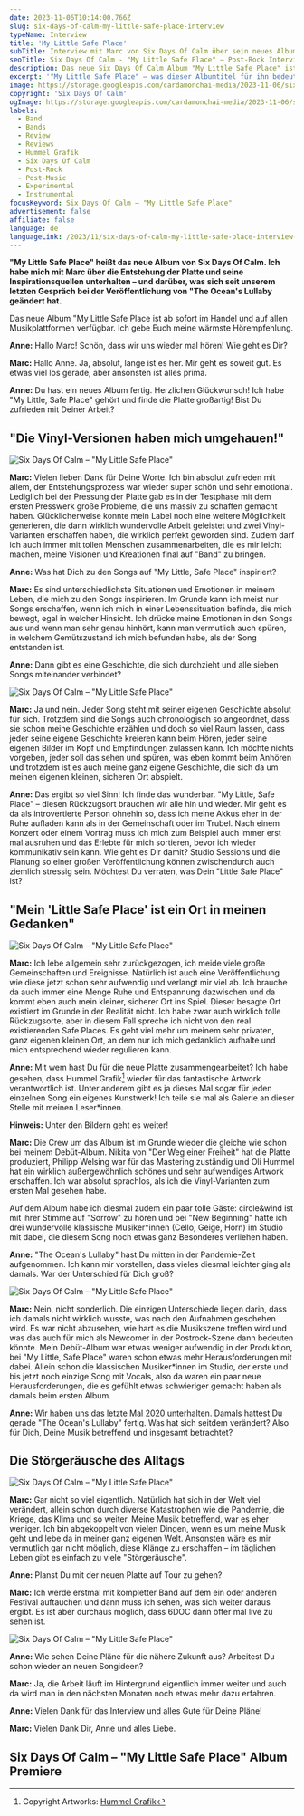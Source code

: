 ```yaml
---
date: 2023-11-06T10:14:00.766Z
slug: six-days-of-calm-my-little-safe-place-interview
typeName: Interview
title: 'My Little Safe Place'
subTitle: Interview mit Marc von Six Days Of Calm über sein neues Album
seoTitle: Six Days Of Calm - "My Little Safe Place" – Post-Rock Interview
description: Das neue Six Days Of Calm Album "My Little Safe Place" ist ein Post-Rock-Juwel. Lest jetzt mein Interview mit Gründer Marc und erfahrt alles über die Platte!
excerpt: '"My Little Safe Place" – was dieser Albumtitel für ihn bedeutet und wie die Platte entstanden ist – darüber habe ich mich mit Six Days Of Calm Gründer Marc unterhalten. Wir haben natürlich auch darüber geplaudert, was sich seit seinem Debüt-Album 2020 für ihn uns seine Musik geändert hat. Eine künstlerische Überraschung gibt es on top für Euch.'
image: https://storage.googleapis.com/cardamonchai-media/2023-11-06/sixdays-of-calm-my-little-safe-space-interview-header-jpg-imagine-080808_0a1007_1024_768/640.webp
copyright: 'Six Days Of Calm'
ogImage: https://storage.googleapis.com/cardamonchai-media/2023-11-06/sixdays-of-calm-my-little-safe-space-interview-og-jpg-imagine-080808_13160d_1200_628/640.webp
labels:
  - Band
  - Bands
  - Review
  - Reviews
  - Hummel Grafik
  - Six Days Of Calm
  - Post-Rock
  - Post-Music
  - Experimental
  - Instrumental
focusKeyword: Six Days Of Calm – "My Little Safe Place"
advertisement: false
affiliate: false
language: de
languageLink: /2023/11/six-days-of-calm-my-little-safe-place-interview-en/
---
```


**"My Little Safe Place" heißt das neue Album von Six Days Of Calm. Ich habe mich mit Marc über die Entstehung der Platte und seine Inspirationsquellen unterhalten – und darüber, was sich seit unserem letzten Gespräch bei der Veröffentlichung von "The Ocean's Lullaby geändert hat.**

Das neue Album "My Little Safe Place ist ab sofort im Handel und auf allen Musikplattformen verfügbar. Ich gebe Euch meine wärmste Hörempfehlung.

**Anne:** Hallo Marc! Schön, dass wir uns wieder mal hören! Wie geht es Dir?

**Marc:** Hallo Anne. Ja, absolut, lange ist es her. Mir geht es soweit gut. Es etwas viel los gerade, aber ansonsten ist alles prima.

**Anne:** Du hast ein neues Album fertig. Herzlichen Glückwunsch! Ich habe "My Little, Safe Place" gehört und finde die Platte großartig! Bist Du zufrieden mit Deiner Arbeit?

## "Die Vinyl-Versionen haben mich umgehauen!"

![Six Days Of Calm – "My Little Safe Place"](https://storage.googleapis.com/cardamonchai-media/2023-11-06/sixdays-of-calm-my-little-safe-space-interview-4-jpg-imagine-282818_63604a_1024_768/640.webp 'Six Days Of Calm – "My Little Safe Place". Artwork: Hummel Grafik')

**Marc:** Vielen lieben Dank für Deine Worte. Ich bin absolut zufrieden mit allem, der Entstehungsprozess war wieder super schön und sehr emotional. Lediglich bei der Pressung der Platte gab es in der Testphase mit dem ersten Presswerk große Probleme, die uns massiv zu schaffen gemacht haben. Glücklicherweise konnte mein Label noch eine weitere Möglichkeit generieren, die dann wirklich wundervolle Arbeit geleistet und zwei Vinyl-Varianten erschaffen haben, die wirklich perfekt geworden sind. Zudem darf ich auch immer mit tollen Menschen zusammenarbeiten, die es mir leicht machen, meine Visionen und Kreationen final auf "Band" zu bringen.

**Anne:** Was hat Dich zu den Songs auf "My Little, Safe Place" inspiriert?

**Marc:** Es sind unterschiedlichste Situationen und Emotionen in meinem Leben, die mich zu den Songs inspirieren. Im Grunde kann ich meist nur Songs erschaffen, wenn ich mich in einer Lebenssituation befinde, die mich bewegt, egal in welcher Hinsicht. Ich drücke meine Emotionen in den Songs aus und wenn man sehr genau hinhört, kann man vermutlich auch spüren, in welchem Gemütszustand ich mich befunden habe, als der Song entstanden ist.

**Anne:** Dann gibt es eine Geschichte, die sich durchzieht und alle sieben Songs miteinander verbindet?

![Six Days Of Calm – "My Little Safe Place"](https://storage.googleapis.com/cardamonchai-media/2023-11-06/sixdays-of-calm-my-little-safe-space-interview-5-jpg-imagine-383838_9e8c51_1024_768/640.webp 'Six Days Of Calm – "My Little Safe Place". Artwork: Hummel Grafik')

**Marc:** Ja und nein. Jeder Song steht mit seiner eigenen Geschichte absolut für sich. Trotzdem sind die Songs auch chronologisch so angeordnet, dass sie schon meine Geschichte erzählen und doch so viel Raum lassen, dass jeder seine eigene Geschichte kreieren kann beim Hören, jeder seine eigenen Bilder im Kopf und Empfindungen zulassen kann. Ich möchte nichts vorgeben, jeder soll das sehen und spüren, was eben kommt beim Anhören und trotzdem ist es auch meine ganz eigene Geschichte, die sich da um meinen eigenen kleinen, sicheren Ort abspielt.

**Anne:** Das ergibt so viel Sinn! Ich finde das wunderbar. "My Little, Safe Place" – diesen Rückzugsort brauchen wir alle hin und wieder. Mir geht es da als introvertierte Person ohnehin so, dass ich meine Akkus eher in der Ruhe aufladen kann als in der Gemeinschaft oder im Trubel. Nach einem Konzert oder einem Vortrag muss ich mich zum Beispiel auch immer erst mal ausruhen und das Erlebte für mich sortieren, bevor ich wieder kommunikativ sein kann. Wie geht es Dir damit? Studio Sessions und die Planung so einer großen Veröffentlichung können zwischendurch auch ziemlich stressig sein. Möchtest Du verraten, was Dein "Little Safe Place" ist?

## "Mein 'Little Safe Place' ist ein Ort in meinen Gedanken"

![Six Days Of Calm – "My Little Safe Place"](https://storage.googleapis.com/cardamonchai-media/2023-11-06/sixdays-of-calm-my-little-safe-space-interview-2-jpg-imagine-181808_242112_1024_768/640.webp 'Six Days Of Calm – "My Little Safe Place". Bild/Picture: Six Days Of Calm')

**Marc:** Ich lebe allgemein sehr zurückgezogen, ich meide viele große Gemeinschaften und Ereignisse. Natürlich ist auch eine Veröffentlichung wie diese jetzt schon sehr aufwendig und verlangt mir viel ab. Ich brauche da auch immer eine Menge Ruhe und Entspannung dazwischen und da kommt eben auch mein kleiner, sicherer Ort ins Spiel. Dieser besagte Ort existiert im Grunde in der Realität nicht. Ich habe zwar auch wirklich tolle Rückzugsorte, aber in diesem Fall spreche ich nicht von den real existierenden Safe Places. Es geht viel mehr um meinem sehr privaten, ganz eigenen kleinen Ort, an dem nur ich mich gedanklich aufhalte und mich entsprechend wieder regulieren kann.

**Anne:** Mit wem hast Du für die neue Platte zusammengearbeitet? Ich habe gesehen, dass Hummel Grafik[^1] wieder für das fantastische Artwork verantwortlich ist. Unter anderem gibt es ja dieses Mal sogar für jeden einzelnen Song ein eigenes Kunstwerk! Ich teile sie mal als Galerie an dieser Stelle mit meinen Leser\*innen.

**Hinweis:** Unter den Bildern geht es weiter!

<Gallery name="six-days-of-calm-my-little-safe-place-songs-artworks-hummel-grafik" />

**Marc:** Die Crew um das Album ist im Grunde wieder die gleiche wie schon bei meinem Debüt-Album. Nikita von "Der Weg einer Freiheit" hat die Platte produziert, Philipp Welsing war für das Mastering zuständig und Oli Hummel hat ein wirklich außergewöhnlich schönes und sehr aufwendiges Artwork erschaffen. Ich war absolut sprachlos, als ich die Vinyl-Varianten zum ersten Mal gesehen habe.

Auf dem Album habe ich diesmal zudem ein paar tolle Gäste: circle&wind ist mit ihrer Stimme auf "Sorrow" zu hören und bei "New Beginning" hatte ich drei wundervolle klassische Musiker\*innen (Cello, Geige, Horn) im Studio mit dabei, die diesem Song noch etwas ganz Besonderes verliehen haben.

**Anne:** "The Ocean's Lullaby" hast Du mitten in der Pandemie-Zeit aufgenommen. Ich kann mir vorstellen, dass vieles diesmal leichter ging als damals. War der Unterschied für Dich groß?

![Six Days Of Calm – "My Little Safe Place"](https://storage.googleapis.com/cardamonchai-media/2023-11-06/sixdays-of-calm-my-little-safe-space-interview-3-jpg-imagine-282828_756e59_1024_768/640.webp 'Six Days Of Calm – "My Little Safe Place". Artwork: Hummel Grafik')

**Marc:** Nein, nicht sonderlich. Die einzigen Unterschiede liegen darin, dass ich damals nicht wirklich wusste, was nach den Aufnahmen geschehen wird. Es war nicht abzusehen, wie hart es die Musikszene treffen wird und was das auch für mich als Newcomer in der Postrock-Szene dann bedeuten könnte. Mein Debüt-Album war etwas weniger aufwendig in der Produktion, bei "My Little, Safe Place" waren schon etwas mehr Herausforderungen mit dabei. Allein schon die klassischen Musiker\*innen im Studio, der erste und bis jetzt noch einzige Song mit Vocals, also da waren ein paar neue Herausforderungen, die es gefühlt etwas schwieriger gemacht haben als damals beim ersten Album.

**Anne:** [Wir haben uns das letzte Mal 2020 unterhalten](/2020/08/six-days-of-calm-interview/). Damals hattest Du gerade "The Ocean's Lullaby" fertig. Was hat sich seitdem verändert? Also für Dich, Deine Musik betreffend und insgesamt betrachtet?

## Die Störgeräusche des Alltags

![Six Days Of Calm – "My Little Safe Place"](https://storage.googleapis.com/cardamonchai-media/2023-11-06/sixdays-of-calm-my-little-safe-space-interview-1-jpg-imagine-080808_130f08_1024_768/640.webp 'Six Days Of Calm – "My Little Safe Place". Bild/Picture: Six Days Of Calm')

**Marc:** Gar nicht so viel eigentlich. Natürlich hat sich in der Welt viel verändert, allein schon durch diverse Katastrophen wie die Pandemie, die Kriege, das Klima und so weiter. Meine Musik betreffend, war es eher weniger. Ich bin abgekoppelt von vielen Dingen, wenn es um meine Musik geht und lebe da in meiner ganz eigenen Welt. Ansonsten wäre es mir vermutlich gar nicht möglich, diese Klänge zu erschaffen – im täglichen Leben gibt es einfach zu viele "Störgeräusche".

**Anne:** Planst Du mit der neuen Platte auf Tour zu gehen?

**Marc:** Ich werde erstmal mit kompletter Band auf dem ein oder anderen Festival auftauchen und dann muss ich sehen, was sich weiter daraus ergibt. Es ist aber durchaus möglich, dass 6DOC dann öfter mal live zu sehen ist.

![Six Days Of Calm – "My Little Safe Place"](https://storage.googleapis.com/cardamonchai-media/2023-11-06/sixdays-of-calm-my-little-safe-space-interview-6-jpg-imagine-282828_988361_1024_768/640.webp 'Six Days Of Calm – "My Little Safe Place". Artwork: Hummel Grafik')

**Anne:** Wie sehen Deine Pläne für die nähere Zukunft aus? Arbeitest Du schon wieder an neuen Songideen?

**Marc:** Ja, die Arbeit läuft im Hintergrund eigentlich immer weiter und auch da wird man in den nächsten Monaten noch etwas mehr dazu erfahren.

**Anne:** Vielen Dank für das Interview und alles Gute für Deine Pläne!

**Marc:** Vielen Dank Dir, Anne und alles Liebe.

## Six Days Of Calm – "My Little Safe Place" Album Premiere

<YouTube id="v_yjAgCKDeM" />

[^1]: Copyright Artworks: [Hummel Grafik](https://www.hummelgrafik.de/)

